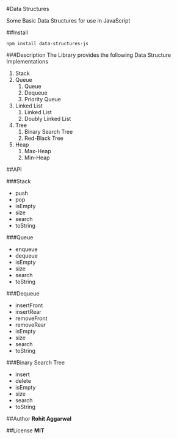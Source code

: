 #Data Structures

Some Basic Data Structures for use in JavaScript

##Install
```
npm install data-structures-js
```

###Description
The Library provides the following Data Structure Implementations

1. Stack
2. Queue
    1. Queue
    2. Dequeue
    3. Priority Queue
3. Linked List
    1. Linked List
    2. Doubly Linked List
4. Tree
    1. Binary Search Tree
    2. Red-Black Tree
5. Heap
    1. Max-Heap
    2. Min-Heap

##API

###Stack
* push
* pop
* isEmpty
* size
* search
* toString

###Queue
* enqueue
* dequeue
* isEmpty
* size
* search
* toString

###Dequeue
* insertFront
* insertRear
* removeFront
* removeRear
* isEmpty
* size
* search
* toString

###Binary Search Tree
* insert
* delete
* isEmpty
* size
* search
* toString

##Author
**Rohit Aggarwal**

##License
**MIT**